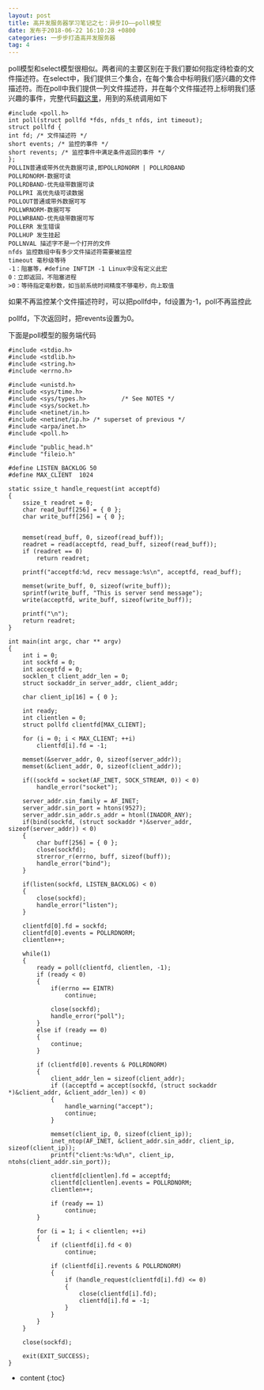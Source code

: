 ```yaml
---
layout: post
title: 高并发服务器学习笔记之七：异步IO——poll模型
date: 发布于2018-06-22 16:10:28 +0800
categories: 一步步打造高并发服务器
tag: 4
---
```


poll模型和select模型很相似。两者间的主要区别在于我们要如何指定待检查的文件描述符。在select中，我们提供三个集合，在每个集合中标明我们感兴趣的文件描述符。而在poll中我们提供一列文件描述符，并在每个文件描述符上标明我们感兴趣的事件，完整代码[戳这里](https://github.com/zhangn1989/MyRPC)​​​​​​​，用到的系统调用如下

<!-- more -->

    
    
    #include <poll.h>
    int poll(struct pollfd *fds, nfds_t nfds, int timeout);
    struct pollfd {
    int fd; /* 文件描述符 */
    short events; /* 监控的事件 */
    short revents; /* 监控事件中满足条件返回的事件 */
    };
    POLLIN普通或带外优先数据可读,即POLLRDNORM | POLLRDBAND
    POLLRDNORM-数据可读
    POLLRDBAND-优先级带数据可读
    POLLPRI 高优先级可读数据
    POLLOUT普通或带外数据可写
    POLLWRNORM-数据可写
    POLLWRBAND-优先级带数据可写
    POLLERR 发生错误
    POLLHUP 发生挂起
    POLLNVAL 描述字不是一个打开的文件
    nfds 监控数组中有多少文件描述符需要被监控
    timeout 毫秒级等待
    -1：阻塞等，#define INFTIM -1 Linux中没有定义此宏
    0：立即返回，不阻塞进程
    >0：等待指定毫秒数，如当前系统时间精度不够毫秒，向上取值

如果不再监控某个文件描述符时，可以把pollfd中，fd设置为-1，poll不再监控此

pollfd，下次返回时，把revents设置为0。

下面是poll模型的服务端代码

    
    
    #include <stdio.h>
    #include <stdlib.h>
    #include <string.h>
    #include <errno.h>
    
    #include <unistd.h>
    #include <sys/time.h>
    #include <sys/types.h>          /* See NOTES */
    #include <sys/socket.h>
    #include <netinet/in.h>
    #include <netinet/ip.h> /* superset of previous */
    #include <arpa/inet.h>
    #include <poll.h>
    
    #include "public_head.h"
    #include "fileio.h"
    
    #define LISTEN_BACKLOG 50
    #define MAX_CLIENT	1024
    
    static ssize_t handle_request(int acceptfd)
    {
    	ssize_t readret = 0;
    	char read_buff[256] = { 0 };
    	char write_buff[256] = { 0 };
    
    
    	memset(read_buff, 0, sizeof(read_buff));
    	readret = read(acceptfd, read_buff, sizeof(read_buff));
    	if (readret == 0)
    		return readret;
    
    	printf("acceptfd:%d, recv message:%s\n", acceptfd, read_buff);
    
    	memset(write_buff, 0, sizeof(write_buff));
    	sprintf(write_buff, "This is server send message");
    	write(acceptfd, write_buff, sizeof(write_buff));
    
    	printf("\n");
    	return readret;
    }
    
    int main(int argc, char ** argv)
    {
    	int i = 0;
        int sockfd = 0;
        int acceptfd = 0;
        socklen_t client_addr_len = 0;
        struct sockaddr_in server_addr, client_addr;
    
        char client_ip[16] = { 0 };
    
    	int ready;
    	int clientlen = 0;
    	struct pollfd clientfd[MAX_CLIENT];
    
    	for (i = 0; i < MAX_CLIENT; ++i)
    		clientfd[i].fd = -1;
    
        memset(&server_addr, 0, sizeof(server_addr));
        memset(&client_addr, 0, sizeof(client_addr));
    
        if((sockfd = socket(AF_INET, SOCK_STREAM, 0)) < 0)
            handle_error("socket");
    
        server_addr.sin_family = AF_INET;
        server_addr.sin_port = htons(9527);
        server_addr.sin_addr.s_addr = htonl(INADDR_ANY);
        if(bind(sockfd, (struct sockaddr *)&server_addr, sizeof(server_addr)) < 0)
        {
    		char buff[256] = { 0 };
            close(sockfd);
    		strerror_r(errno, buff, sizeof(buff));
            handle_error("bind");
        }
    
        if(listen(sockfd, LISTEN_BACKLOG) < 0)
        {
            close(sockfd);
            handle_error("listen");
        }
    
    	clientfd[0].fd = sockfd;
    	clientfd[0].events = POLLRDNORM;
    	clientlen++;
    	
        while(1)
        {
    		ready = poll(clientfd, clientlen, -1);
    		if (ready < 0)
    		{
    			if(errno == EINTR)
    				continue;
    
    			close(sockfd);
    			handle_error("poll");
    		}
    		else if (ready == 0)
    		{
    			continue;
    		}
    
    		if (clientfd[0].revents & POLLRDNORM)
    		{
    			client_addr_len = sizeof(client_addr);
    			if ((acceptfd = accept(sockfd, (struct sockaddr *)&client_addr, &client_addr_len)) < 0)
    			{
    				handle_warning("accept");
    				continue;
    			}
    
    			memset(client_ip, 0, sizeof(client_ip));
    			inet_ntop(AF_INET, &client_addr.sin_addr, client_ip, sizeof(client_ip));
    			printf("client:%s:%d\n", client_ip, ntohs(client_addr.sin_port));
    
    			clientfd[clientlen].fd = acceptfd;
    			clientfd[clientlen].events = POLLRDNORM;
    			clientlen++;
    
    			if (ready == 1)
    				continue;
    		}
            
    		for (i = 1; i < clientlen; ++i)
    		{
    			if (clientfd[i].fd < 0)
    				continue;
    
    			if (clientfd[i].revents & POLLRDNORM)
    			{
    				if (handle_request(clientfd[i].fd) <= 0)
    				{
    					close(clientfd[i].fd);
    					clientfd[i].fd = -1;
    				}
    			}
    		}
        }
        
        close(sockfd);
    
    	exit(EXIT_SUCCESS);
    }
    

* content
{:toc}


